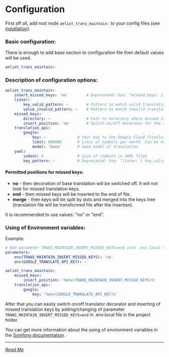 Configuration
=============

First aff all, add root node `aeliot_trans_maintain:` to your config files (see [installation](installation.md)).

### Basic configuration:

There is enough to add base section to configuration file then default values will be used.

```yaml
aeliot_trans_maintain: 
```

### Description of configuration options:

```yaml
aeliot_trans_maintain:
    insert_missed_keys: 'no'        # Deprecated! Use: "missed_keys: { insert_position: '' }"
    linter:
        key_valid_pattern: ~        # Pattern to match valid translation keys. Example: /^[a-zA-Z0-9_.-]+$/
        value_invalid_pattern: ~    # Pattern to match invalid translations. Example: /[\x00-\x07]/
    missed_keys:
        directory: ~                # Path to directory where missed translation values will be saved.
        insert_position: 'no'       # Switch on/off decorator for the standard translator and define mode of inserting missed keys.
    translation_api:
        google:
            key: ~              # Your key to the Google Cloud Translate API
            limit: 500000       # Limit of symbols per month. Can be null. Limit ignored if value is empty (0 or null)
            model: 'base'       # Used model of translation
    yaml:
        indent: 4               # Size of indents in YAML files
        key_pattern: ~          # Deprecated! Use: "linter: { key_valid_pattern: '' }"
```

#### Permitted positions for missed keys:

- **no** - then decoration of base translation will be switched off. It will not look for missed translation keys.
- **end** - then missed keys will be inserted to the end of file.
- **merge** - then keys will be split by dots and merged into the keys tree (translation file will be transformed file after the insertion).

It is recommended to use values: "no" or "end".

### Using of Environment variables:

Example:

```yaml
# Add parameter TRANS_MAINTAIN_INSERT_MISSED_KEYS=end into .env.local to switch on translator decorator and clear cache
parameters:
    env(TRANS_MAINTAIN_INSERT_MISSED_KEYS): 'no'
    env(GOOGLE_TRANSLATE_API_KEY): ~

aeliot_trans_maintain:
    missed_keys:
        insert_position: '%env(TRANS_MAINTAIN_INSERT_MISSED_KEYS)%'
    translation_api:
        google:
            key: '%env(GOOGLE_TRANSLATE_API_KEY)%'
```

After that you can easily switch on/off translator decorator and inserting of missed translation keys by adding/changing of parameter 
`TRANS_MAINTAIN_INSERT_MISSED_KEYS=end` in .env.local file in the project folder.

You can get more information about the using of environment variables in the [Symfony documentation](https://symfony.com/doc/current/configuration/env_var_processors.html).


---
*[Read Me](../README.md)*
